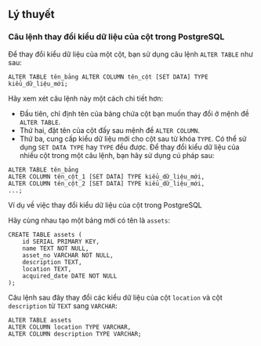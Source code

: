 ## Lý thuyết
### Câu lệnh thay đổi kiểu dữ liệu của cột trong PostgreSQL
Để thay đổi kiểu dữ liệu của một cột, bạn sử dụng câu lệnh `ALTER TABLE` như sau:

`ALTER TABLE tên_bảng ALTER COLUMN tên_cột [SET DATA] TYPE kiểu_dữ_liệu_mới;`

Hãy xem xét câu lệnh này một cách chi tiết hơn:

- Đầu tiên, chỉ định tên của bảng chứa cột bạn muốn thay đổi ở mệnh đề `ALTER TABLE`.
- Thứ hai, đặt tên của cột đấy sau mệnh đề `ALTER COLUMN`.
- Thứ ba, cung cấp kiểu dữ liệu mới cho cột sau từ khóa `TYPE`. Có thể sử dụng `SET DATA TYPE` hay `TYPE` đều được.
Để thay đổi kiểu dữ liệu của nhiều cột trong một câu lệnh, bạn hãy sử dụng cú pháp sau:
```
ALTER TABLE tên_bảng
ALTER COLUMN tên_cột_1 [SET DATA] TYPE kiểu_dữ_liệu_mới,
ALTER COLUMN tên_cột_2 [SET DATA] TYPE kiểu_dữ_liệu_mới,
...;
```
Ví dụ về việc thay đổi kiểu dữ liệu của cột trong PostgreSQL

Hãy cùng nhau tạo một bảng mới có tên là `assets`:
```
CREATE TABLE assets (
    id SERIAL PRIMARY KEY,
    name TEXT NOT NULL,
    asset_no VARCHAR NOT NULL,
    description TEXT,
    location TEXT,
    acquired_date DATE NOT NULL
);
```
Câu lệnh sau đây thay đổi các kiểu dữ liệu của cột `location` và cột `description` từ `TEXT` sang `VARCHAR`:
```
ALTER TABLE assets 
ALTER COLUMN location TYPE VARCHAR,
ALTER COLUMN description TYPE VARCHAR;
```
